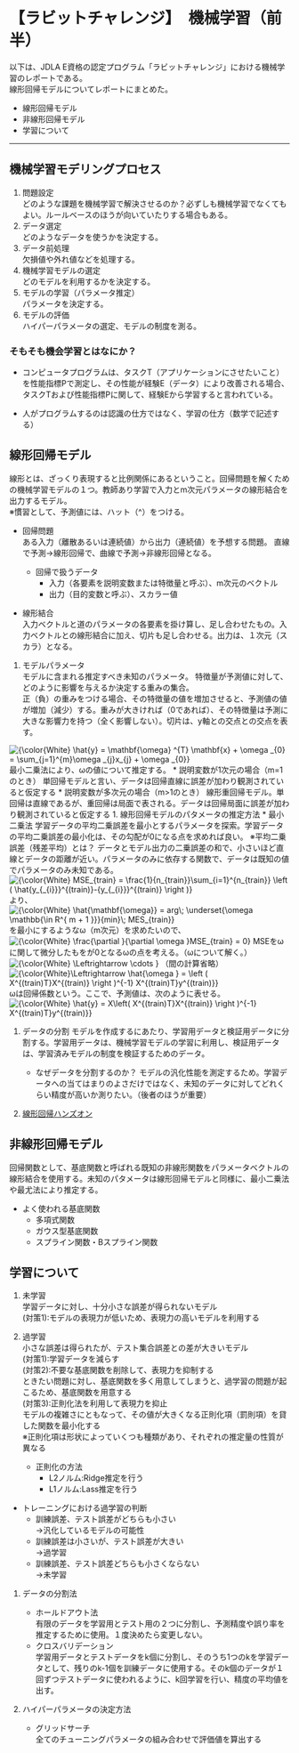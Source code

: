 # 【ラビットチャレンジ】　機械学習（前半）

以下は、JDLA E資格の認定プログラム「ラビットチャレンジ」における機械学習のレポートである。  
線形回帰モデルについてレポートにまとめた。
* 線形回帰モデル
* 非線形回帰モデル
* 学習について

***
## 機械学習モデリングプロセス
1. 問題設定  
どのような課題を機械学習で解決させるのか？必ずしも機械学習でなくてもよい。ルールベースのほうが向いていたりする場合もある。
1. データ選定  
どのようなデータを使うかを決定する。
1. データ前処理  
欠損値や外れ値などを処理する。
1. 機械学習モデルの選定  
どのモデルを利用するかを決定する。
1. モデルの学習（パラメータ推定）  
パラメータを決定する。
1. モデルの評価  
ハイパーパラメータの選定、モデルの制度を測る。

### そもそも機会学習とはなにか？
* コンピュータプログラムは、タスクT（アプリケーションにさせたいこと）を性能指標Pで測定し、その性能が経験E（データ）により改善される場合、タスクTおよび性能指標Pに関して、経験Eから学習すると言われている。

* 人がプログラムするのは認識の仕方ではなく、学習の仕方（数学で記述する）

## 線形回帰モデル
線形とは、ざっくり表現すると比例関係にあるということ。回帰問題を解くための機械学習モデルの１つ。教師あり学習で入力とm次元パラメータの線形結合を出力するモデル。  
※慣習として、予測値には、ハット（^）をつける。

* 回帰問題  
ある入力（離散あるいは連続値）から出力（連続値）を予想する問題。
直線で予測→線形回帰で、曲線で予測→非線形回帰となる。
    * 回帰で扱うデータ  
        * 入力（各要素を説明変数または特徴量と呼ぶ）、m次元のベクトル
        * 出力（目的変数と呼ぶ）、スカラー値

* 線形結合  
入力ベクトルと道のパラメータの各要素を掛け算し、足し合わせたもの。入力ベクトルとの線形結合に加え、切片も足し合わせる。出力は、１次元（スカラ）となる。

1. モデルパラメータ  
    モデルに含まれる推定すべき未知のパラメータ。 特徴量が予測値に対して、どのように影響を与えるか決定する重みの集合。  
正（負）の重みをつける場合、その特徴量の値を増加させると、予測値の値が増加（減少）する。重みが大きければ（0であれば）、その特徴量は予測に大きな影響力を持つ（全く影響しない）。切片は、y軸との交点との交点を表す。
<img src="https://latex.codecogs.com/png.latex?\inline&space;{\color{White}&space;\hat{y}&space;=&space;\mathbf{\omega}&space;^{T}&space;\mathbf{x}&space;&plus;&space;\omega&space;_{0}&space;=&space;\sum_{j=1}^{m}\omega&space;_{j}x_{j}&space;&plus;&space;\omega&space;_{0}}" title="{\color{White} \hat{y} = \mathbf{\omega} ^{T} \mathbf{x} + \omega _{0} = \sum_{j=1}^{m}\omega _{j}x_{j} + \omega _{0}}" />  
最小二乗法により、ωの値について推定する。
    * 説明変数が1次元の場合（m=1のとき）  
    単回帰モデルと言い、データは回帰直線に誤差が加わり観測されていると仮定する
    * 説明変数が多次元の場合（m>1のとき）  
    線形重回帰モデル。単回帰は直線であるが、重回帰は局面で表される。データは回帰局面に誤差が加わり観測されていると仮定する
    1. 線形回帰モデルのパタメータの推定方法  
         * 最小二乗法  
        学習データの平均二乗誤差を最小とするパラメータを探索。学習データの平均二乗誤差の最小化は、その勾配が0になる点を求めれば良い。  
        ※平均二乗誤差（残差平均）とは？  
        データとモデル出力の二乗誤差の和で、小さいほど直線とデータの距離が近い。パラメータのみに依存する関数で、データは既知の値でパラメータのみ未知である。  
        <img src="https://latex.codecogs.com/png.latex?\inline&space;{\color{White}&space;MSE_{train}&space;=&space;\frac{1}{n_{train}}\sum_{i=1}^{n_{train}}&space;\left&space;(&space;\hat{y_{_{i}}}^{(train)}-{y_{_{i}}}^{(train)}&space;\right&space;)}" title="{\color{White} MSE_{train} = \frac{1}{n_{train}}\sum_{i=1}^{n_{train}} \left ( \hat{y_{_{i}}}^{(train)}-{y_{_{i}}}^{(train)} \right )}" />より、  
        <img src="https://latex.codecogs.com/png.latex?\inline&space;{\color{White}&space;\hat{\mathbf{\omega}}&space;=&space;arg\;&space;\underset{\omega&space;\mathbb{\in&space;R^{&space;m&space;&plus;&space;1&space;}}}{min}\;&space;MES_{train}}" title="{\color{White} \hat{\mathbf{\omega}} = arg\; \underset{\omega \mathbb{\in R^{ m + 1 }}}{min}\; MES_{train}}" />  
        を最小にするようなω（m次元）を求めたいので、  
        <img src="https://latex.codecogs.com/png.latex?\inline&space;{\color{White}&space;\frac{\partial&space;}{\partial&space;\omega&space;}MSE_{train}&space;=&space;0}" title="{\color{White} \frac{\partial }{\partial \omega }MSE_{train} = 0}" />  
        MSEをωに関して微分したもをが0となるωの点を考える。（ωについて解く。）  
        <img src="https://latex.codecogs.com/png.latex?\inline&space;{\color{White}&space;\Leftrightarrow&space;\cdots&space;}" title="{\color{White} \Leftrightarrow \cdots }" />  （間の計算省略）  
        <img src="https://latex.codecogs.com/png.latex?\inline&space;{\color{White}\Leftrightarrow&space;\hat{\omega&space;}&space;=&space;\left&space;(&space;X^{(train)T}X^{(train)}&space;\right&space;)^{-1}&space;X^{(train)T}y^{(train)}}" title="{\color{White}\Leftrightarrow \hat{\omega } = \left ( X^{(train)T}X^{(train)} \right )^{-1} X^{(train)T}y^{(train)}}" />  
        ωは回帰係数という。ここで、予測値は、次のように表せる。  
        <img src="https://latex.codecogs.com/png.latex?\inline&space;{\color{White}&space;\hat{y}&space;=&space;X\left(&space;X^{(train)T}X^{(train)}&space;\right&space;)^{-1}&space;X^{(train)T}y^{(train)}}" title="{\color{White} \hat{y} = X\left( X^{(train)T}X^{(train)} \right )^{-1} X^{(train)T}y^{(train)}}" />

1. データの分割
モデルを作成するにあたり、学習用データと検証用データに分割する。学習用データは、機械学習モデルの学習に利用し、検証用データは、学習済みモデルの制度を検証するためのデータ。
    * なぜデータを分割するのか？
    モデルの汎化性能を測定するため。学習データへの当てはまりのよさだけではなく、未知のデータに対してどれくらい精度が高いか測りたい。（後者のほうが重要）


1. [線形回帰ハンズオン](https://github.com/kcms2ll/AI-Study/blob/main/ETest/src/regression.ipynb)

## 非線形回帰モデル
回帰関数として、基底関数と呼ばれる既知の非線形関数をパラメータベクトルの線形結合を使用する。未知のパタメータは線形回帰モデルと同様に、最小二乗法や最尤法により推定する。

* よく使われる基底関数
    * 多項式関数
    * ガウス型基底関数
    * スプライン関数・Bスプライン関数

## 学習について
1. 未学習  
学習データに対し、十分小さな誤差が得られないモデル  
(対策1):モデルの表現力が低いため、表現力の高いモデルを利用する

1. 過学習  
小さな誤差は得られたが、テスト集合誤差との差が大きいモデル  
(対策1):学習データを減らす  
(対策2):不要な基底関数を削除して、表現力を抑制する  
ときたい問題に対し、基底関数を多く用意してしまうと、過学習の問題が起こるため、基底関数を用意する  
(対策3):正則化法を利用して表現力を抑止  
モデルの複雑さにともなって、その値が大きくなる正則化項（罰則項）を貸した関数を最小化する  
※正則化項は形状によっていくつも種類があり、それぞれの推定量の性質が異なる  
    * 正則化の方法
        * L2ノルム:Ridge推定を行う
        * L1ノルム:Lass推定を行う
* トレーニングにおける過学習の判断
    * 訓練誤差、テスト誤差がどちらも小さい  
    →汎化しているモデルの可能性
    * 訓練誤差は小さいが、テスト誤差が大きい  
    →過学習
    * 訓練誤差、テスト誤差どちらも小さくならない  
    →未学習

1. データの分割法
    * ホールドアウト法  
    有限のデータを学習用とテスト用の２つに分割し、予測精度や誤り率を推定するために使用。１度決めたら変更しない。
    * クロスバリデーション  
    学習用データとテストデータをk個に分割し、そのうち1つのkを学習データとして、残りのk-1個を訓練データに使用する。そのk個のデータが１回ずつテストデータに使われるように、k回学習を行い、精度の平均値を出す。

1. ハイパーパラメータの決定方法
    * グリッドサーチ  
    全てのチューニングパラメータの組み合わせで評価値を算出する